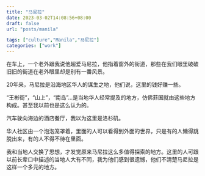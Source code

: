```yaml
---
title: "马尼拉"
date: 2023-03-02T14:08:56+08:00
draft: false
url: "posts/manila"

tags: ["culture","Manila","马尼拉"]
categories: ["work"]
---
```


在车上，一个老外跟我说他超爱马尼拉，他指着窗外的街道，那些在我们眼里破破旧旧的街道在老外眼里却是别有一番风景。

20年来，马尼拉是沿海地区华人的谋生之地，他们说，这里的钱好赚一些。

“王彬街”，“山上”，“南岛”…是当地华人经常提及的地方，仿佛菲国就由这些地方构成。甚至我以前也是这么认为的。

汽车驶向海边的酒店餐厅，我以为这里是洛杉矶。

华人社区由一个泡泡笼罩着，里面的人可以看得到外面的世界，只是有的人懒得跳脱出来，有的人不得不待在里面。

我和当地人交换了思想，才发觉原来马尼拉这么多值得探索的地方。这里的人可跟以前长辈口中描述的当地人大有不同，我为他们感到很遗憾，他们不清楚马尼拉是这样一个多元的地方。